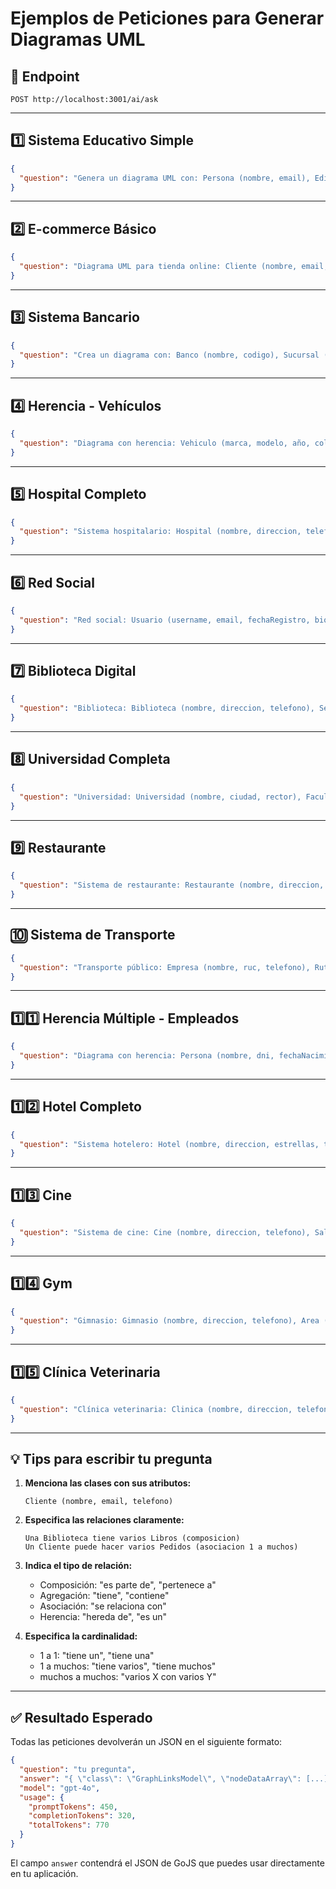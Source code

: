 # Ejemplos de Peticiones para Generar Diagramas UML

## 📌 Endpoint
`POST http://localhost:3001/ai/ask`

---

## 1️⃣ Sistema Educativo Simple

```json
{
  "question": "Genera un diagrama UML con: Persona (nombre, email), Edificio (nombre, direccion), Aula (numero). Un Edificio tiene varias Aulas (composicion). Una Persona trabaja en un Edificio (asociacion 1 a muchos)."
}
```

---

## 2️⃣ E-commerce Básico

```json
{
  "question": "Diagrama UML para tienda online: Cliente (nombre, email, telefono), Producto (nombre, precio, stock), Carrito (fechaCreacion, total). Un Cliente tiene un Carrito (agregacion 1 a 1). Un Carrito contiene varios Productos (asociacion muchos a muchos)."
}
```

---

## 3️⃣ Sistema Bancario

```json
{
  "question": "Crea un diagrama con: Banco (nombre, codigo), Sucursal (nombre, direccion), Cuenta (numero, saldo, tipo), Cliente (dni, nombre, telefono). Un Banco tiene varias Sucursales (composicion). Una Sucursal gestiona varias Cuentas (composicion). Un Cliente puede tener varias Cuentas (asociacion muchos a muchos)."
}
```

---

## 4️⃣ Herencia - Vehículos

```json
{
  "question": "Diagrama con herencia: Vehiculo (marca, modelo, año, color) es la clase padre. Auto (numeroPuertas, tipoTransmision) y Motocicleta (cilindrada, tipoManubrio) son clases hijas que heredan de Vehiculo."
}
```

---

## 5️⃣ Hospital Completo

```json
{
  "question": "Sistema hospitalario: Hospital (nombre, direccion, telefono), Departamento (nombre, piso), Doctor (nombre, especialidad, licencia), Paciente (dni, nombre, fechaNacimiento, tipoSangre), Cita (fecha, hora, motivo, diagnostico). Un Hospital tiene varios Departamentos (composicion). Un Departamento tiene varios Doctores (agregacion). Un Doctor atiende varios Pacientes (asociacion muchos a muchos). Una Cita relaciona un Doctor con un Paciente."
}
```

---

## 6️⃣ Red Social

```json
{
  "question": "Red social: Usuario (username, email, fechaRegistro, biografia), Publicacion (contenido, fechaPublicacion, likes, compartidos), Comentario (texto, fecha), Reaccion (tipo, fecha). Un Usuario puede crear varias Publicaciones (asociacion 1 a muchos). Una Publicacion puede tener varios Comentarios (composicion). Un Comentario pertenece a un Usuario (asociacion). Una Publicacion puede tener varias Reacciones (composicion)."
}
```

---

## 7️⃣ Biblioteca Digital

```json
{
  "question": "Biblioteca: Biblioteca (nombre, direccion, telefono), Seccion (nombre, piso), Libro (titulo, isbn, autor, editorial, año), Socio (dni, nombre, email, fechaInscripcion), Prestamo (fechaPrestamo, fechaDevolucion, estado). Una Biblioteca tiene varias Secciones (composicion). Una Seccion contiene varios Libros (agregacion). Un Socio puede hacer varios Prestamos (asociacion 1 a muchos). Un Prestamo se relaciona con un Libro (asociacion)."
}
```

---

## 8️⃣ Universidad Completa

```json
{
  "question": "Universidad: Universidad (nombre, ciudad, rector), Facultad (nombre, decano, edificio), Carrera (nombre, duracion, creditos), Curso (codigo, nombre, creditos, horasSemanales), Profesor (dni, nombre, especialidad, grado), Estudiante (matricula, nombre, email, fechaIngreso). Una Universidad tiene varias Facultades (composicion). Una Facultad ofrece varias Carreras (composicion). Una Carrera tiene varios Cursos (composicion). Un Profesor dicta varios Cursos (asociacion muchos a muchos). Un Estudiante se inscribe en varios Cursos (asociacion muchos a muchos)."
}
```

---

## 9️⃣ Restaurante

```json
{
  "question": "Sistema de restaurante: Restaurante (nombre, direccion, telefono, capacidad), Mesa (numero, capacidad, ubicacion), Reserva (fecha, hora, numeroPersonas), Cliente (dni, nombre, telefono, email), Pedido (numero, fecha, total, estado), Platillo (nombre, precio, categoria, descripcion). Un Restaurante tiene varias Mesas (composicion). Una Mesa puede tener varias Reservas (asociacion 1 a muchos). Un Cliente hace varias Reservas (asociacion 1 a muchos). Un Pedido pertenece a una Reserva (asociacion). Un Pedido contiene varios Platillos (asociacion muchos a muchos)."
}
```

---

## 🔟 Sistema de Transporte

```json
{
  "question": "Transporte público: Empresa (nombre, ruc, telefono), Ruta (codigo, nombre, origen, destino), Autobus (placa, modelo, capacidad, año), Conductor (dni, nombre, licencia, experiencia), Pasajero (dni, nombre, edad), Viaje (fecha, horaSalida, horaLlegada, tarifa). Una Empresa opera varias Rutas (composicion). Una Empresa tiene varios Autobuses (agregacion). Un Autobus realiza varios Viajes (asociacion 1 a muchos). Un Conductor maneja un Autobus por Viaje (asociacion). Un Viaje transporta varios Pasajeros (asociacion muchos a muchos)."
}
```

---

## 1️⃣1️⃣ Herencia Múltiple - Empleados

```json
{
  "question": "Diagrama con herencia: Persona (nombre, dni, fechaNacimiento, direccion) es la clase padre. Empleado (codigo, cargo, salario, fechaContratacion) hereda de Persona. Gerente (departamento, bonus) y Vendedor (comision, metaVentas) heredan de Empleado."
}
```

---

## 1️⃣2️⃣ Hotel Completo

```json
{
  "question": "Sistema hotelero: Hotel (nombre, direccion, estrellas, telefono), Piso (numero, tipo), Habitacion (numero, tipo, precio, capacidad), Huesped (dni, nombre, email, telefono), Reservacion (fechaEntrada, fechaSalida, numeroPersonas, total), Servicio (nombre, descripcion, costo). Un Hotel tiene varios Pisos (composicion). Un Piso tiene varias Habitaciones (composicion). Una Habitacion puede tener varias Reservaciones (asociacion 1 a muchos). Un Huesped hace varias Reservaciones (asociacion 1 a muchos). Una Reservacion puede incluir varios Servicios (asociacion muchos a muchos)."
}
```

---

## 1️⃣3️⃣ Cine

```json
{
  "question": "Sistema de cine: Cine (nombre, direccion, telefono), Sala (numero, capacidad, tipo), Pelicula (titulo, duracion, genero, clasificacion, director), Funcion (fecha, hora, precio), Entrada (numero, fila, asiento, precio), Cliente (dni, nombre, email). Un Cine tiene varias Salas (composicion). Una Sala programa varias Funciones (asociacion 1 a muchos). Una Funcion proyecta una Pelicula (asociacion). Una Funcion tiene varias Entradas (composicion). Un Cliente compra varias Entradas (asociacion 1 a muchos)."
}
```

---

## 1️⃣4️⃣ Gym

```json
{
  "question": "Gimnasio: Gimnasio (nombre, direccion, telefono), Area (nombre, tipo, capacidad), Maquina (nombre, marca, estado), Entrenador (dni, nombre, especialidad, certificacion), Socio (numero, nombre, email, telefono, fechaInscripcion), Membresia (tipo, duracion, precio, fechaInicio), Rutina (nombre, objetivo, duracion). Un Gimnasio tiene varias Areas (composicion). Un Area contiene varias Maquinas (agregacion). Un Gimnasio emplea varios Entrenadores (agregacion). Un Socio tiene una Membresia (asociacion 1 a 1). Un Entrenador crea varias Rutinas (asociacion 1 a muchos). Un Socio sigue varias Rutinas (asociacion muchos a muchos)."
}
```

---

## 1️⃣5️⃣ Clínica Veterinaria

```json
{
  "question": "Clínica veterinaria: Clinica (nombre, direccion, telefono), Veterinario (dni, nombre, especialidad, licencia), Mascota (nombre, especie, raza, edad, peso), Dueño (dni, nombre, telefono, email, direccion), Cita (fecha, hora, motivo), Tratamiento (nombre, descripcion, costo, duracion). Una Clinica emplea varios Veterinarios (agregacion). Un Dueño tiene varias Mascotas (composicion). Una Mascota tiene varias Citas (asociacion 1 a muchos). Un Veterinario atiende varias Citas (asociacion 1 a muchos). Una Cita puede incluir varios Tratamientos (asociacion muchos a muchos)."
}
```

---

## 💡 Tips para escribir tu pregunta

1. **Menciona las clases con sus atributos:**
   ```
   Cliente (nombre, email, telefono)
   ```

2. **Especifica las relaciones claramente:**
   ```
   Una Biblioteca tiene varios Libros (composicion)
   Un Cliente puede hacer varios Pedidos (asociacion 1 a muchos)
   ```

3. **Indica el tipo de relación:**
   - Composición: "es parte de", "pertenece a"
   - Agregación: "tiene", "contiene"
   - Asociación: "se relaciona con"
   - Herencia: "hereda de", "es un"

4. **Especifica la cardinalidad:**
   - 1 a 1: "tiene un", "tiene una"
   - 1 a muchos: "tiene varios", "tiene muchos"
   - muchos a muchos: "varios X con varios Y"

---

## ✅ Resultado Esperado

Todas las peticiones devolverán un JSON en el siguiente formato:

```json
{
  "question": "tu pregunta",
  "answer": "{ \"class\": \"GraphLinksModel\", \"nodeDataArray\": [...], \"linkDataArray\": [...] }",
  "model": "gpt-4o",
  "usage": {
    "promptTokens": 450,
    "completionTokens": 320,
    "totalTokens": 770
  }
}
```

El campo `answer` contendrá el JSON de GoJS que puedes usar directamente en tu aplicación.
